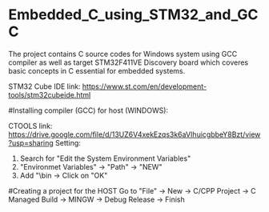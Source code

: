 # Embedded_C_using_STM32_and_GCC

The project contains C source codes for Windows system using GCC compiler as well as target STM32F411VE Discovery board which coveres basic concepts in C essential for embedded systems.

STM32 Cube IDE link:
https://www.st.com/en/development-tools/stm32cubeide.html

#Installing compiler (GCC) for host (WINDOWS):

CTOOLS link:
https://drive.google.com/file/d/13UZ6V4xekEzqs3k6aVIhuicgbbeY8Bzt/view?usp=sharing
Setting:
1. Search for "Edit the System Environment Variables"
2. "Environmet Variables" -> "Path" -> "NEW"
3. Add "<path of CTOOLS folder>\bin -> Click on "OK"

#Creating a project for the HOST
Go to "File" -> New -> C/CPP Project -> C Managed Build -> MINGW -> Debug Release -> Finish
